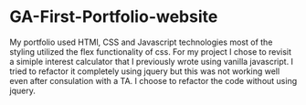 # GA-First-Portfolio-website
My portfolio used HTMl, CSS and Javascript technologies most of the styling utilized the flex functionality of css. For my project I chose to revisit a simiple interest calculator that I previously wrote using vanilla javascript. I tried to refactor it completely using jquery but this was not working well even after consulation with a TA. I choose to refactor the code without using jquery.
